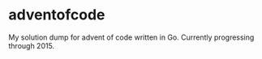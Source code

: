 # adventofcode
My solution dump for advent of code written in Go.
Currently progressing through 2015.
